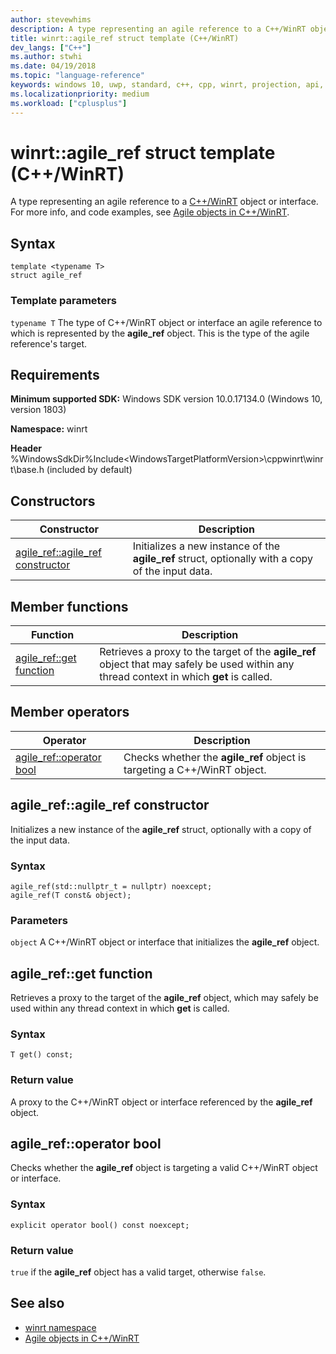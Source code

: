 ```yaml
---
author: stevewhims
description: A type representing an agile reference to a C++/WinRT object or interface.
title: winrt::agile_ref struct template (C++/WinRT)
dev_langs: ["C++"]
ms.author: stwhi
ms.date: 04/19/2018
ms.topic: "language-reference"
keywords: windows 10, uwp, standard, c++, cpp, winrt, projection, api, reference, agile
ms.localizationpriority: medium
ms.workload: ["cplusplus"]
---
```


# winrt::agile_ref struct template (C++/WinRT)
A type representing an agile reference to a [C++/WinRT](/windows/uwp/cpp-and-winrt-apis/intro-to-using-cpp-with-winrt) object or interface. For more info, and code examples, see [Agile objects in C++/WinRT](/windows/uwp/cpp-and-winrt-apis/agile-objects).

## Syntax
```cppwinrt
template <typename T>
struct agile_ref
```

### Template parameters
`typename T`
The type of C++/WinRT object or interface an agile reference to which is represented by the **agile_ref** object. This is the type of the agile reference's target.

## Requirements
**Minimum supported SDK:** Windows SDK version 10.0.17134.0 (Windows 10, version 1803)

**Namespace:** winrt

**Header** %WindowsSdkDir%Include\<WindowsTargetPlatformVersion>\cppwinrt\winrt\base.h (included by default)

## Constructors
|Constructor|Description|
|------------|-----------------|
|[agile_ref::agile_ref constructor](#agile_refagile_ref-constructor)|Initializes a new instance of the **agile_ref** struct, optionally with a copy of the input data.|

## Member functions
|Function|Description|
|------------|-----------------|
|[agile_ref::get function](#agile_refget-function)|Retrieves a proxy to the target of the **agile_ref** object that may safely be used within any thread context in which **get** is called.|

## Member operators
|Operator|Description|
|------------|-----------------|
|[agile_ref::operator bool](#agile_refoperator-bool)|Checks whether the **agile_ref** object is targeting a C++/WinRT object.|

## agile_ref::agile_ref constructor
Initializes a new instance of the **agile_ref** struct, optionally with a copy of the input data.

### Syntax
```cppwinrt
agile_ref(std::nullptr_t = nullptr) noexcept;
agile_ref(T const& object);
```

### Parameters
`object`
A C++/WinRT object or interface that initializes the **agile_ref** object.

## agile_ref::get function
Retrieves a proxy to the target of the **agile_ref** object, which may safely be used within any thread context in which **get** is called.

### Syntax
```cppwinrt
T get() const;
```

### Return value 
A proxy to the C++/WinRT object or interface referenced by the **agile_ref** object.

## agile_ref::operator bool
Checks whether the **agile_ref** object is targeting a valid C++/WinRT object or interface.

### Syntax
```cppwinrt
explicit operator bool() const noexcept;
```

### Return value
`true` if the **agile_ref** object has a valid target, otherwise `false`.

## See also 
* [winrt namespace](winrt.md)
* [Agile objects in C++/WinRT](/windows/uwp/cpp-and-winrt-apis/agile-objects)
